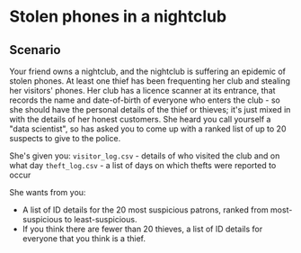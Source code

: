 # Stolen phones in a nightclub

## Scenario
Your friend owns a nightclub, and the nightclub is suffering an epidemic of stolen phones. At least one thief has been frequenting her club and stealing her visitors' phones. Her club has a licence scanner at its entrance, that records the name and date-of-birth of everyone who enters the club - so she should have the personal details of the thief or thieves; it's just mixed in with the details of her honest customers. She heard you call yourself a "data scientist", so has asked you to come up with a ranked list of up to 20 suspects to give to the police.

She's given you:
`visitor_log.csv` - details of who visited the club and on what day 
`theft_log.csv` - a list of days on which thefts were reported to occur

She wants from you:
- A list of ID details for the 20 most suspicious patrons, ranked from most-suspicious to least-suspicious.
- If you think there are fewer than 20 thieves, a list of ID details for everyone that you think is a thief.

